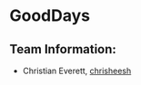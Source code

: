 # GoodDays

## Team Information:

* Christian Everett, [chrisheesh](https://github.com/chrisheesh)


